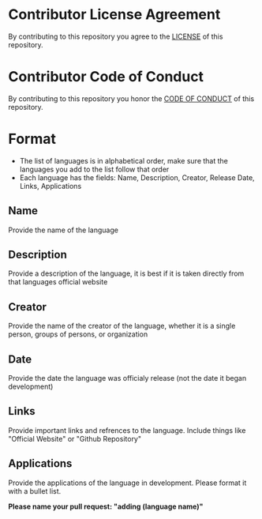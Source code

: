 # Contributor License Agreement
By contributing to this repository you agree to the [LICENSE](./LICENSE) of this repository. 

# Contributor Code of Conduct
By contributing to this repository you honor the [CODE OF CONDUCT](./CODE_OF_CONDUCT.md) of this repository. 

# Format
* The list of languages is in alphabetical order, make sure that the languages you add to the list follow that order
* Each language has the fields: Name, Description, Creator,	Release Date, Links,	Applications
## Name
Provide the name of the language

## Description
Provide a description of the language, it is best if it is taken directly from that languages official website

## Creator
Provide the name of the creator of the language, whether it is a single person, groups of persons, or organization

## Date
Provide the date the language was officialy release (not the date it began development)

## Links
Provide important links and refrences to the language. Include things like "Official Website" or "Github Repository"

## Applications
Provide the applications of the language in development. Please format it with a bullet list.

**Please name your pull request: "adding (language name)"**
